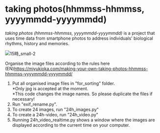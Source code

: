 # taking photos(hhmmss-hhmmss, yyyymmdd-yyyymmdd)

*taking photos (hhmmss-hhmmss, yyyymmdd-yyyymmdd)* is a project that uses time data from smartphone photos to address individuals' biological rhythms, history and memories.


![15時_small-2](https://user-images.githubusercontent.com/47744839/197381104-b73310e5-9810-4376-b933-0e8fe2735f31.jpg)

Organise the image files according to the rules here  
(EN)https://miyukioka.com/making-your-own-taking-photos-hhmmss-hhmmss-yyyymmdd-yyyymmdd/

1. Put all organised image files in "for_sorting" folder.  
*Only jpg is accepted at the moment.  
*This code changes the image names. So please duplicate the files if necessary! 
2. Run "exif_rename.py".  
3. To create 24 images, run "24h_images.py"
4. To create a 24h-video, run "24h_video.py"
5. Running 24h_video_realtime.py shows a window where the images are displayed according to the current time on your computer.  
  
